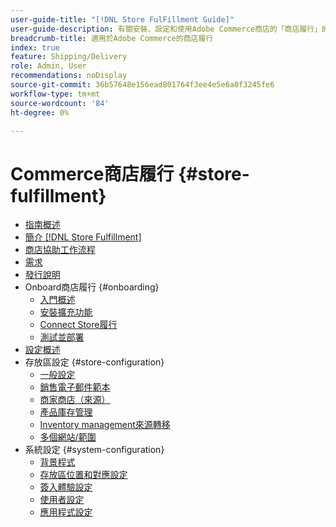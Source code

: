 ```yaml
---
user-guide-title: "[!DNL Store FulFillment Guide]"
user-guide-description: 有關安裝、設定和使用Adobe Commerce商店的「商店履行」的詳細資訊。
breadcrumb-title: 適用於Adobe Commerce的商店履行
index: true
feature: Shipping/Delivery
role: Admin, User
recommendations: noDisplay
source-git-commit: 36b57648e156ead801764f3ee4e5e6a0f3245fe6
workflow-type: tm+mt
source-wordcount: '84'
ht-degree: 0%

---
```



# Commerce商店履行 {#store-fulfillment}

- [指南概述](guide-overview.md)
- [簡介 [!DNL Store Fulfillment]](introduction.md)
- [商店協助工作流程](store-assist-modules.md)
- [需求](solution-requirements.md)
- [發行說明](release-notes.md)
- Onboard商店履行 {#onboarding}
   - [入門概述](onboard.md)
   - [安裝擴充功能](install.md)
   - [Connect Store履行](connect-set-up-service.md)
   - [測試並部署](test-and-deploy.md)
- [設定概述](service-config-settings-overview.md)
- 存放區設定 {#store-configuration}
   - [一般設定](enable-general.md)
   - [銷售電子郵件範本](sales-emails.md)
   - [商家商店（來源）](merchant-store-configuration.md)
   - [產品庫存管理](product-stock.md)
   - [Inventory management來源轉移](inventory-stock-transfer.md)
   - [多個網站/範圍](multi-site-and-scope-config.md)
- 系統設定 {#system-configuration}
   - [背景程式](background-processes.md)
   - [存放區位置和對應設定](store-location-map-provider-setup.md)
   - [簽入體驗設定](check-in-experience-setup.md)
   - [使用者設定](user-setup.md)
   - [應用程式設定](app-setup.md)

